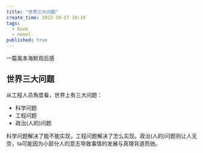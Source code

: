 ```yaml
---
title: "世界三大问题"
create_time: 2023-10-17 10:19
tags:
  - book
  - novel
published: true
---
```


一篇奥本海默观后感

## 世界三大问题

从工程人员角度看，世界上有三大问题：

- 科学问题
- 工程问题
- 政治(人的)问题

科学问题解决了能不能实现，工程问题解决了怎么实现。政治(人的)问题则让人无奈，ta可能因为小部分人的意志导致事情的发展与真理背道而驰。
